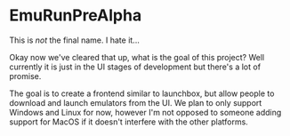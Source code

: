 # EmuRunPreAlpha

This is *not* the final name. I hate it...

Okay now we've cleared that up, what is the goal of this project? Well currently it is just in the UI stages of development but there's a lot of promise. 

The goal is to create a frontend similar to launchbox, but allow people to download and launch emulators from the UI. We plan to only support Windows and Linux for now, however I'm not opposed to someone adding support for MacOS if it doesn't interfere with the other platforms.

